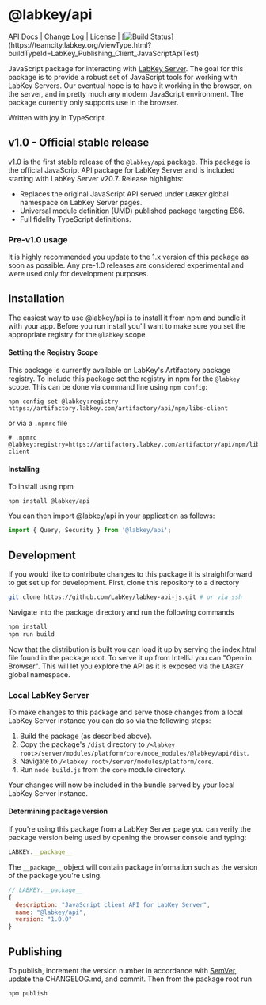 # @labkey/api

[API Docs](https://labkey.github.io/labkey-api-js/) | [Change Log](https://github.com/LabKey/labkey-api-js/blob/master/CHANGELOG.md) | [License](https://github.com/LabKey/labkey-api-js/blob/master/LICENSE) | [![Build Status](https://teamcity.labkey.org/app/rest/builds/buildType:(id:LabKey_Publishing_Client_JavaScriptApiTest)/statusIcon)](https://teamcity.labkey.org/viewType.html?buildTypeId=LabKey_Publishing_Client_JavaScriptApiTest)

JavaScript package for interacting with [LabKey Server](https://www.labkey.com/). The goal for this package is to 
provide a robust set of JavaScript tools for working with LabKey Servers. Our eventual hope is to have it working 
in the browser, on the server, and in pretty much any modern JavaScript environment. The package currently only 
supports use in the browser.

Written with joy in TypeScript.

## v1.0 - Official stable release

v1.0 is the first stable release of the `@labkey/api` package. This package is the official JavaScript API package for
LabKey Server and is included starting with LabKey Server v20.7. Release highlights:

- Replaces the original JavaScript API served under `LABKEY` global namespace on LabKey Server pages.
- Universal module definition (UMD) published package targeting ES6.
- Full fidelity TypeScript definitions.

### Pre-v1.0 usage

It is highly recommended you update to the 1.x version of this package as soon as possible. Any pre-1.0 releases are 
considered experimental and were used only for development purposes.

## Installation

The easiest way to use @labkey/api is to install it from npm and bundle it with your app. Before you run install 
you'll want to make sure you set the appropriate registry for the `@labkey` scope.

#### Setting the Registry Scope

This package is currently available on LabKey's Artifactory package registry. To include this package set the registry 
in npm for the `@labkey` scope. This can be done via command line using `npm config`:
```
npm config set @labkey:registry https://artifactory.labkey.com/artifactory/api/npm/libs-client
```
or via a `.npmrc` file
```
# .npmrc
@labkey:registry=https://artifactory.labkey.com/artifactory/api/npm/libs-client
```

#### Installing

To install using npm
```
npm install @labkey/api
```
You can then import @labkey/api in your application as follows:
```js
import { Query, Security } from '@labkey/api';
```

## Development

If you would like to contribute changes to this package it is straightforward to get set up for development. 
First, clone this repository to a directory

```sh
git clone https://github.com/LabKey/labkey-api-js.git # or via ssh
```

Navigate into the package directory and run the following commands

```sh
npm install
npm run build
```

Now that the distribution is built you can load it up by serving the index.html file found in the package root. To 
serve it up from IntelliJ you can "Open in Browser". This will let you explore the API as it is exposed via 
the `LABKEY` global namespace.

### Local LabKey Server

To make changes to this package and serve those changes from a local LabKey Server instance you
can do so via the following steps:

1. Build the package (as described above).
1. Copy the package's `/dist` directory to `/<labkey root>/server/modules/platform/core/node_modules/@labkey/api/dist`.
1. Navigate to `/<labkey root>/server/modules/platform/core`.
1. Run `node build.js` from the `core` module directory.

Your changes will now be included in the bundle served by your local LabKey Server instance.

#### Determining package version

If you're using this package from a LabKey Server page you can verify the package version being used by opening the 
browser console and typing:

```js
LABKEY.__package__
```

The `__package__` object will contain package information such as the version of the package you're using.

```js
// LABKEY.__package__
{
  description: "JavaScript client API for LabKey Server",
  name: "@labkey/api",
  version: "1.0.0"
}
```

## Publishing

To publish, increment the version number in accordance with [SemVer](https://semver.org/), update the CHANGELOG.md, 
and commit. Then from the package root run

```sh
npm publish
```
